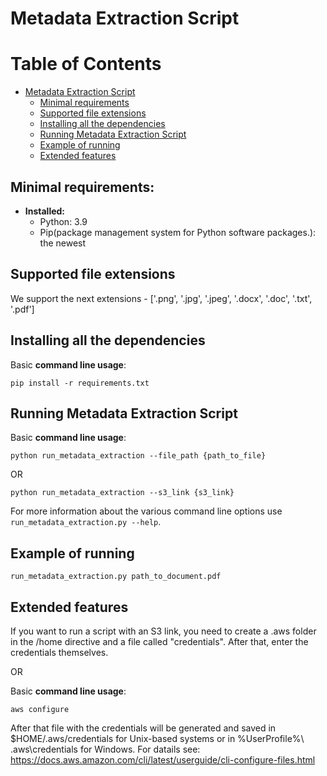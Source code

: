 # Metadata Extraction Script

Table of Contents
=================

* [Metadata Extraction Script](#metadata-extraction-script)
   * [Minimal requirements](#minimal-requirements)
   * [Supported file extensions](#supported-file-extensions)
   * [Installing all the dependencies](#Installing-all-the-dependencies)
   * [Running Metadata Extraction Script](#running-metadata-extraction-script)
   * [Example of running](#example-of-running)
   * [Extended features](#extended-features)


## Minimal requirements:
* **Installed:**
	* Python: 3.9
	* Pip(package management system for Python software packages.): the newest


## Supported file extensions

We support the next extensions - ['.png', '.jpg', '.jpeg', '.docx', '.doc', '.txt', '.pdf']

## Installing all the dependencies

Basic **command line usage**:

	pip install -r requirements.txt

## Running Metadata Extraction Script

Basic **command line usage**:
    
	python run_metadata_extraction --file_path {path_to_file}
	
OR

	python run_metadata_extraction --s3_link {s3_link}

For more information about the various command line options use `run_metadata_extraction.py --help`.


## Example of running

	run_metadata_extraction.py path_to_document.pdf
	
	
## Extended features

If you want to run a script with an S3 link, you need to create a .aws folder in the /home directive and a file called "credentials". After that, enter the credentials themselves.

OR

Basic **command line usage**:

	aws configure

After that file with the credentials will be generated and saved in $HOME/.aws/credentials for Unix-based systems or in %UserProfile%\ .aws\credentials for Windows.
For datails see:
https://docs.aws.amazon.com/cli/latest/userguide/cli-configure-files.html